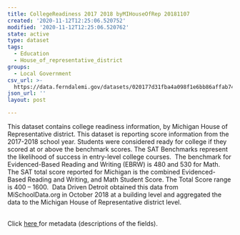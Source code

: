 ```yaml
---
title: CollegeReadiness 2017 2018 byMIHouseOfRep 20181107
created: '2020-11-12T12:25:06.520752'
modified: '2020-11-12T12:25:06.520762'
state: active
type: dataset
tags:
  - Education
  - House_of_representative_district
groups:
  - Local Government
csv_url: >-
  https://data.ferndalemi.gov/datasets/020177d31fba4a098f1e6bb86affab74_0.csv?outSR=%7B%22latestWkid%22%3A2898%2C%22wkid%22%3A2898%7D
json_url: ''
layout: post

---
```

This dataset contains college readiness information, by Michigan House of Representative district. This dataset is reporting score information from the 2017-2018 school year. Students were considered ready for college if they scored at or above the benchmark scores. The SAT Benchmarks represent the likelihood of success in entry-level college courses.  The benchmark for Evidenced-Based Reading and Writing (EBRW) is 480 and 530 for Math.  The SAT total score reported for Michigan is the combined Evidenced-Based Reading and Writing, and Math Student Score. The Total Score range is 400 – 1600.  Data Driven Detroit obtained this data from MiSchoolData.org in October 2018 at a building level and aggregated the data to the Michigan House of Representative district level.<div><br /></div><div>Click <a href='http://www.datadrivendetroit.org/metadata/CollegeReadiness_20172018_byMIHouseOfRep_Metadata_20181108.xlsx' target='_blank'>here </a>for metadata (descriptions of the fields).<br /></div>
